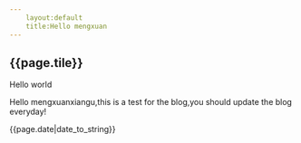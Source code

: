 ```yaml
---
    layout:default
    title:Hello mengxuan
---
```

<h2>{{page.tile}}</h2>
<p>Hello world</p>
<p>Hello mengxuanxiangu,this is a test for the blog,you should update the blog everyday!</p>
<p>{{page.date|date_to_string}}</p>

